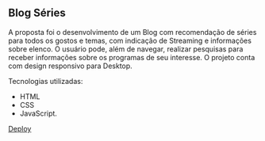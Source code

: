 ## Blog Séries

A proposta foi o desenvolvimento de um Blog com recomendação de séries para todos os gostos e temas, com indicação de Streaming e informações sobre elenco. O usuário pode, além de navegar, realizar pesquisas para receber informações sobre os programas de seu interesse.
O projeto conta com design responsivo para Desktop.

Tecnologias utilizadas:
- HTML
- CSS 
- JavaScript.

[Deploy](https://taiszimerer.github.io/blog-series-fronteend/)
